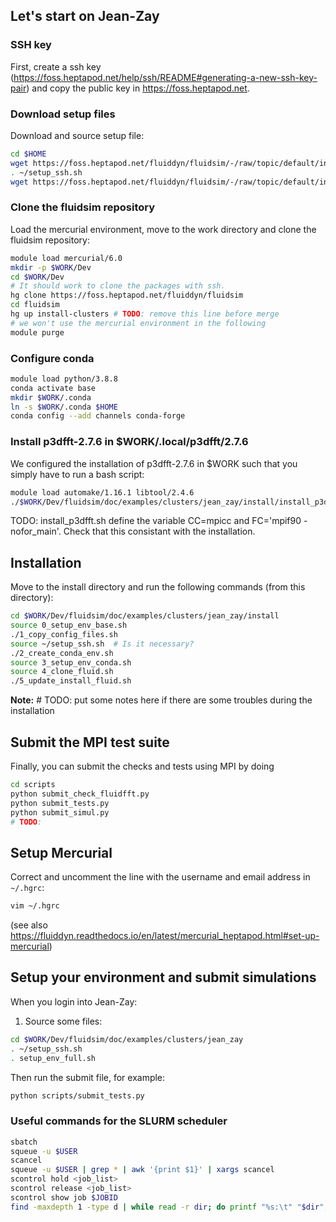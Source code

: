## Let's start on Jean-Zay

### SSH key

First, create a ssh key
(https://foss.heptapod.net/help/ssh/README#generating-a-new-ssh-key-pair) and
copy the public key in https://foss.heptapod.net.

### Download setup files

Download and source setup file:

```bash
cd $HOME
wget https://foss.heptapod.net/fluiddyn/fluidsim/-/raw/topic/default/install-clusters/doc/examples/clusters/jean_zay/conf_files/setup_ssh.sh
. ~/setup_ssh.sh
wget https://foss.heptapod.net/fluiddyn/fluidsim/-/raw/topic/default/install-clusters/doc/examples/clusters/jean_zay/conf_files/.hgrc
```

### Clone the fluidsim repository

Load the mercurial environment, move to the work directory and clone the fluidsim repository:

```bash
module load mercurial/6.0
mkdir -p $WORK/Dev
cd $WORK/Dev
# It should work to clone the packages with ssh.
hg clone https://foss.heptapod.net/fluiddyn/fluidsim
cd fluidsim
hg up install-clusters # TODO: remove this line before merge
# we won't use the mercurial environment in the following
module purge
```

### Configure conda

```bash
module load python/3.8.8
conda activate base
mkdir $WORK/.conda
ln -s $WORK/.conda $HOME
conda config --add channels conda-forge
```

### Install p3dfft-2.7.6 in $WORK/.local/p3dfft/2.7.6

We configured the installation of p3dfft-2.7.6 in $WORK such that you simply have to run a bash script:

```bash
module load automake/1.16.1 libtool/2.4.6
./$WORK/Dev/fluidsim/doc/examples/clusters/jean_zay/install/install_p3dfft.sh
```

TODO: install_p3dfft.sh define the variable CC=mpicc and FC='mpif90 -nofor_main'. Check that this consistant with the installation. 

## Installation

Move to the install directory and run the following commands (from this directory):

```bash
cd $WORK/Dev/fluidsim/doc/examples/clusters/jean_zay/install
source 0_setup_env_base.sh
./1_copy_config_files.sh
source ~/setup_ssh.sh  # Is it necessary?
./2_create_conda_env.sh
source 3_setup_env_conda.sh
source 4_clone_fluid.sh
./5_update_install_fluid.sh
```

**Note:** # TODO: put some notes here if there are some troubles during the installation

## Submit the MPI test suite

Finally, you can submit the checks and tests using MPI by doing

```bash
cd scripts
python submit_check_fluidfft.py
python submit_tests.py
python submit_simul.py
# TODO:
```

## Setup Mercurial

Correct and uncomment the line with the username and email address in
`~/.hgrc`:

```bash
vim ~/.hgrc
```

(see also
https://fluiddyn.readthedocs.io/en/latest/mercurial_heptapod.html#set-up-mercurial)

## Setup your environment and submit simulations

When you login into Jean-Zay:

1. Source some files:

```bash
cd $WORK/Dev/fluidsim/doc/examples/clusters/jean_zay
. ~/setup_ssh.sh
. setup_env_full.sh
```

Then run the submit file, for example:

```bash
python scripts/submit_tests.py
```

### Useful commands for the SLURM scheduler

```bash
sbatch
squeue -u $USER
scancel
squeue -u $USER | grep * | awk '{print $1}' | xargs scancel
scontrol hold <job_list>
scontrol release <job_list>
scontrol show job $JOBID
find -maxdepth 1 -type d | while read -r dir; do printf "%s:\t" "$dir"; find "$dir" -type f | wc -l; done
```
